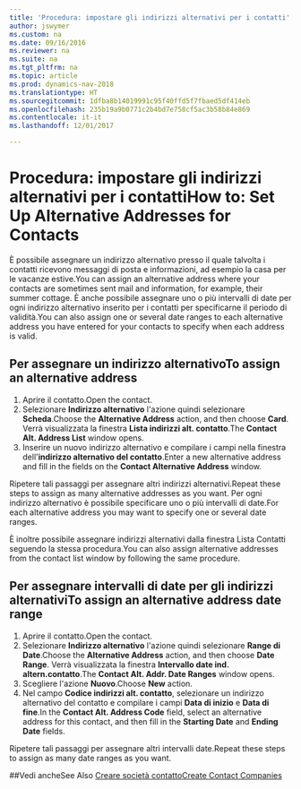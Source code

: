```yaml
---
title: 'Procedura: impostare gli indirizzi alternativi per i contatti'
author: jswymer
ms.custom: na
ms.date: 09/16/2016
ms.reviewer: na
ms.suite: na
ms.tgt_pltfrm: na
ms.topic: article
ms.prod: dynamics-nav-2018
ms.translationtype: HT
ms.sourcegitcommit: 1dfba8b14019991c95f40ffd5f7fbaed5df414eb
ms.openlocfilehash: 235b19a9b0771c2b4bd7e758cf5ac3b58b84e869
ms.contentlocale: it-it
ms.lasthandoff: 12/01/2017

---
```

# <a name="how-to-set-up-alternative-addresses-for-contacts"></a><span data-ttu-id="84893-102">Procedura: impostare gli indirizzi alternativi per i contatti</span><span class="sxs-lookup"><span data-stu-id="84893-102">How to: Set Up Alternative Addresses for Contacts</span></span>
<span data-ttu-id="84893-103">È possibile assegnare un indirizzo alternativo presso il quale talvolta i contatti ricevono messaggi di posta e informazioni, ad esempio la casa per le vacanze estive.</span><span class="sxs-lookup"><span data-stu-id="84893-103">You can assign an alternative address where your contacts are sometimes sent mail and information, for example, their summer cottage.</span></span> <span data-ttu-id="84893-104">È anche possibile assegnare uno o più intervalli di date per ogni indirizzo alternativo inserito per i contatti per specificarne il periodo di validità.</span><span class="sxs-lookup"><span data-stu-id="84893-104">You can also assign one or several date ranges to each alternative address you have entered for your contacts to specify when each address is valid.</span></span>

## <a name="to-assign-an-alternative-address"></a><span data-ttu-id="84893-105">Per assegnare un indirizzo alternativo</span><span class="sxs-lookup"><span data-stu-id="84893-105">To assign an alternative address</span></span>
1. <span data-ttu-id="84893-106">Aprire il contatto.</span><span class="sxs-lookup"><span data-stu-id="84893-106">Open the contact.</span></span>
2. <span data-ttu-id="84893-107">Selezionare **Indirizzo alternativo** l'azione quindi selezionare **Scheda**.</span><span class="sxs-lookup"><span data-stu-id="84893-107">Choose the **Alternative Address** action, and then choose **Card**.</span></span> <span data-ttu-id="84893-108">Verrà visualizzata la finestra **Lista indirizzi alt. contatto**.</span><span class="sxs-lookup"><span data-stu-id="84893-108">The **Contact Alt. Address List** window opens.</span></span>
3. <span data-ttu-id="84893-109">Inserire un nuovo indirizzo alternativo e compilare i campi nella finestra dell'**indirizzo alternativo del contatto**.</span><span class="sxs-lookup"><span data-stu-id="84893-109">Enter a new alternative address and fill in the fields on the **Contact Alternative Address** window.</span></span>

<span data-ttu-id="84893-110">Ripetere tali passaggi per assegnare altri indirizzi alternativi.</span><span class="sxs-lookup"><span data-stu-id="84893-110">Repeat these steps to assign as many alternative addresses as you want.</span></span> <span data-ttu-id="84893-111">Per ogni indirizzo alternativo è possibile specificare uno o più intervalli di date.</span><span class="sxs-lookup"><span data-stu-id="84893-111">For each alternative address you may want to specify one or several date ranges.</span></span>

<span data-ttu-id="84893-112">È inoltre possibile assegnare indirizzi alternativi dalla finestra Lista Contatti seguendo la stessa procedura.</span><span class="sxs-lookup"><span data-stu-id="84893-112">You can also assign alternative addresses from the contact list window by following the same procedure.</span></span>

## <a name="to-assign-an-alternative-address-date-range"></a><span data-ttu-id="84893-113">Per assegnare intervalli di date per gli indirizzi alternativi</span><span class="sxs-lookup"><span data-stu-id="84893-113">To assign an alternative address date range</span></span>
1. <span data-ttu-id="84893-114">Aprire il contatto.</span><span class="sxs-lookup"><span data-stu-id="84893-114">Open the contact.</span></span>
2. <span data-ttu-id="84893-115">Selezionare **Indirizzo alternativo** l'azione quindi selezionare **Range di Date**.</span><span class="sxs-lookup"><span data-stu-id="84893-115">Choose the **Alternative Address** action, and then choose **Date Range**.</span></span> <span data-ttu-id="84893-116">Verrà visualizzata la finestra **Intervallo date ind. altern.contatto**.</span><span class="sxs-lookup"><span data-stu-id="84893-116">The **Contact Alt. Addr. Date Ranges** window opens.</span></span>
3. <span data-ttu-id="84893-117">Scegliere l'azione **Nuovo**.</span><span class="sxs-lookup"><span data-stu-id="84893-117">Choose **New** action.</span></span>
4. <span data-ttu-id="84893-118">Nel campo **Codice indirizzi alt. contatto**, selezionare un indirizzo alternativo del contatto e compilare i campi **Data di inizio** e **Data di fine**.</span><span class="sxs-lookup"><span data-stu-id="84893-118">In the **Contact Alt. Address Code** field, select an alternative address for this contact, and then fill in the **Starting Date** and **Ending Date** fields.</span></span>

<span data-ttu-id="84893-119">Ripetere tali passaggi per assegnare altri intervalli date.</span><span class="sxs-lookup"><span data-stu-id="84893-119">Repeat these steps to assign as many date ranges as you want.</span></span>

##<a name="see-also"></a><span data-ttu-id="84893-120">Vedi anche</span><span class="sxs-lookup"><span data-stu-id="84893-120">See Also</span></span>
[<span data-ttu-id="84893-121">Creare società contatto</span><span class="sxs-lookup"><span data-stu-id="84893-121">Create Contact Companies</span></span>](marketing-create-contact-companies.md)

